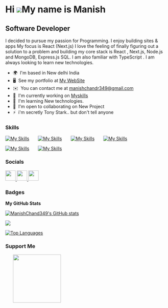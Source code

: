 Hi ![](https://user-images.githubusercontent.com/18350557/176309783-0785949b-9127-417c-8b55-ab5a4333674e.gif)My name is Manish
==============================================================================================================================

Software Developer
------------------

I decided to pursue my passion for Programming. I enjoy building sites & apps My focus is React (Next.js) I love the feeling of finally figuring out a solution to a problem and building my core stack is React , Next.js, Node.js and MongoDB, Express.js SQL. I am also familiar with TypeScript . I am always looking to learn new technologies.

* 🌍  I'm based in New delhi India
* 🖥️  See my portfolio at [My WebSite](http://portfoliomanish.vercel.app/)
* ✉️  You can contact me at [manishchandr349@gmail.com](mailto:manishchandr349@gmail.com)
* 🚀  I'm currently working on [Myskills](http://portfoliomanish.vercel.app/)
* 🧠  I'm learning New technologies.
* 🤝  I'm open to collaborating on New Project
* ⚡  i'm secretly Tony Stark.. but don't tell anyone


### Skills

[![My Skills](https://skillicons.dev/icons?i=html,css)](https://skillicons.dev) &nbsp;&nbsp;&nbsp;&nbsp;&nbsp; [![My Skills](https://skillicons.dev/icons?i=bootstrap,tailwind,scss)](https://skillicons.dev) &nbsp;&nbsp;&nbsp;&nbsp;&nbsp; [![My Skills](https://skillicons.dev/icons?i=js,ts)](https://skillicons.dev) &nbsp;&nbsp;&nbsp;&nbsp;&nbsp; [![My Skills](https://skillicons.dev/icons?i=react,next)](https://skillicons.dev) &nbsp;&nbsp;&nbsp;&nbsp;&nbsp; <br/> 

[![My Skills](https://skillicons.dev/icons?i=nodejs,express)](https://skillicons.dev) &nbsp;&nbsp;&nbsp;&nbsp;&nbsp;  [![My Skills](https://skillicons.dev/icons?i=java,py)](https://skillicons.dev) &nbsp;&nbsp;&nbsp;&nbsp;&nbsp;


### Socials

<p align="left"> <a href="https://discord.com/users/manishbarudi" target="_blank" rel="noreferrer"> <picture> <source media="(prefers-color-scheme: dark)" srcset="undefined" /> <source media="(prefers-color-scheme: light)" srcset="https://raw.githubusercontent.com/danielcranney/readme-generator/main/public/icons/socials/discord.svg" /> <img src="https://raw.githubusercontent.com/danielcranney/readme-generator/main/public/icons/socials/discord.svg" width="32" height="32" /> </picture> </a> <a href="https://www.github.com/ManishChand349" target="_blank" rel="noreferrer"> <picture> <source media="(prefers-color-scheme: dark)" srcset="https://raw.githubusercontent.com/danielcranney/readme-generator/main/public/icons/socials/github-dark.svg" /> <source media="(prefers-color-scheme: light)" srcset="https://raw.githubusercontent.com/danielcranney/readme-generator/main/public/icons/socials/github.svg" /> <img src="https://raw.githubusercontent.com/danielcranney/readme-generator/main/public/icons/socials/github.svg" width="32" height="32" /> </picture> </a> <a href="https://www.linkedin.com/in/manishchand349/" target="_blank" rel="noreferrer"> <picture> <source media="(prefers-color-scheme: dark)" srcset="https://raw.githubusercontent.com/danielcranney/readme-generator/main/public/icons/socials/linkedin-dark.svg" /> <source media="(prefers-color-scheme: light)" srcset="https://raw.githubusercontent.com/danielcranney/readme-generator/main/public/icons/socials/linkedin.svg" /> <img src="https://raw.githubusercontent.com/danielcranney/readme-generator/main/public/icons/socials/linkedin.svg" width="32" height="32" /> </picture> </a></p>


### Badges

<b>My GitHub Stats</b>
<div>
<a href="http://www.github.com/ManishChand349"><img src="https://github-readme-stats.vercel.app/api?username=ManishChand349&show_icons=true&hide=&count_private=true&title_color=0891b2&text_color=ffffff&icon_color=0891b2&bg_color=1c1917&hide_border=true&show_icons=true" alt="ManishChand349's GitHub stats" /></a>

<a href="http://www.github.com/ManishChand349"><img src="https://github-readme-streak-stats.herokuapp.com/?user=ManishChand349&stroke=ffffff&background=1c1917&ring=0891b2&fire=0891b2&currStreakNum=ffffff&currStreakLabel=0891b2&sideNums=ffffff&sideLabels=ffffff&dates=ffffff&hide_border=true" /></a>

<a href="https://github.com/ManishChand349" align="left"><img src="https://github-readme-stats.vercel.app/api/top-langs/?username=ManishChand349&langs_count=10&title_color=0891b2&text_color=ffffff&icon_color=0891b2&bg_color=1c1917&hide_border=true&locale=en&custom_title=Top%20%Languages" alt="Top Languages" /></a>

### Support Me

<ul style="list-style-type: none; margin: 0;">

<li style="display: inline-block; margin-right: 0.25rem;"><a href="https://www.buymeacoffee.com/manishbarudi"><img src="https://cdn.buymeacoffee.com/buttons/v2/default-yellow.png" width="150"/></a></li>

</ul>
